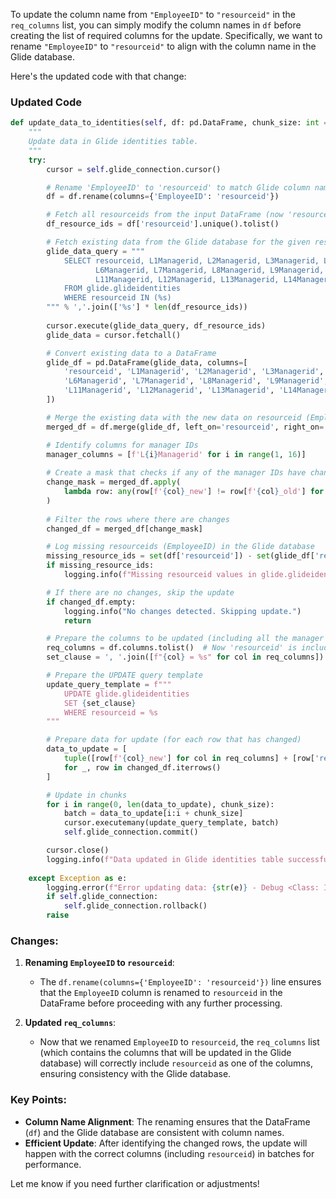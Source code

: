 To update the column name from `"EmployeeID"` to `"resourceid"` in the `req_columns` list, you can simply modify the column names in `df` before creating the list of required columns for the update. Specifically, we want to rename `"EmployeeID"` to `"resourceid"` to align with the column name in the Glide database.

Here's the updated code with that change:

### Updated Code

```python
def update_data_to_identities(self, df: pd.DataFrame, chunk_size: int = 10000):
    """
    Update data in Glide identities table.
    """
    try:
        cursor = self.glide_connection.cursor()

        # Rename 'EmployeeID' to 'resourceid' to match Glide column name
        df = df.rename(columns={'EmployeeID': 'resourceid'})

        # Fetch all resourceids from the input DataFrame (now 'resourceid')
        df_resource_ids = df['resourceid'].unique().tolist()

        # Fetch existing data from the Glide database for the given resourceids
        glide_data_query = """
            SELECT resourceid, L1Managerid, L2Managerid, L3Managerid, L4Managerid, L5Managerid, 
                   L6Managerid, L7Managerid, L8Managerid, L9Managerid, L10Managerid, 
                   L11Managerid, L12Managerid, L13Managerid, L14Managerid, L15Managerid
            FROM glide.glideidentities
            WHERE resourceid IN (%s)
        """ % ','.join(['%s'] * len(df_resource_ids))
        
        cursor.execute(glide_data_query, df_resource_ids)
        glide_data = cursor.fetchall()

        # Convert existing data to a DataFrame
        glide_df = pd.DataFrame(glide_data, columns=[
            'resourceid', 'L1Managerid', 'L2Managerid', 'L3Managerid', 'L4Managerid', 'L5Managerid', 
            'L6Managerid', 'L7Managerid', 'L8Managerid', 'L9Managerid', 'L10Managerid', 
            'L11Managerid', 'L12Managerid', 'L13Managerid', 'L14Managerid', 'L15Managerid'
        ])

        # Merge the existing data with the new data on resourceid (EmployeeID will map to resourceid)
        merged_df = df.merge(glide_df, left_on='resourceid', right_on='resourceid', suffixes=('_new', '_old'))

        # Identify columns for manager IDs
        manager_columns = [f'L{i}Managerid' for i in range(1, 16)]
        
        # Create a mask that checks if any of the manager IDs have changed
        change_mask = merged_df.apply(
            lambda row: any(row[f'{col}_new'] != row[f'{col}_old'] for col in manager_columns), axis=1
        )
        
        # Filter the rows where there are changes
        changed_df = merged_df[change_mask]

        # Log missing resourceids (EmployeeID) in the Glide database
        missing_resource_ids = set(df['resourceid']) - set(glide_df['resourceid'])
        if missing_resource_ids:
            logging.info(f"Missing resourceid values in glide.glideidentities: {missing_resource_ids}")

        # If there are no changes, skip the update
        if changed_df.empty:
            logging.info("No changes detected. Skipping update.")
            return

        # Prepare the columns to be updated (including all the manager columns and other required columns)
        req_columns = df.columns.tolist()  # Now 'resourceid' is included as well
        set_clause = ', '.join([f"{col} = %s" for col in req_columns])

        # Prepare the UPDATE query template
        update_query_template = f"""
            UPDATE glide.glideidentities 
            SET {set_clause} 
            WHERE resourceid = %s
        """

        # Prepare data for update (for each row that has changed)
        data_to_update = [
            tuple([row[f'{col}_new'] for col in req_columns] + [row['resourceid']]) 
            for _, row in changed_df.iterrows()
        ]

        # Update in chunks
        for i in range(0, len(data_to_update), chunk_size):
            batch = data_to_update[i:i + chunk_size]
            cursor.executemany(update_query_template, batch)
            self.glide_connection.commit()

        cursor.close()
        logging.info(f"Data updated in Glide identities table successfully for {len(changed_df)} records.")
    
    except Exception as e:
        logging.error(f"Error updating data: {str(e)} - Debug <Class: IAM DataExport | Method: update_data_to_identities()>")
        if self.glide_connection:
            self.glide_connection.rollback()
        raise
```

### Changes:
1. **Renaming `EmployeeID` to `resourceid`**:
   - The `df.rename(columns={'EmployeeID': 'resourceid'})` line ensures that the `EmployeeID` column is renamed to `resourceid` in the DataFrame before proceeding with any further processing.

2. **Updated `req_columns`**:
   - Now that we renamed `EmployeeID` to `resourceid`, the `req_columns` list (which contains the columns that will be updated in the Glide database) will correctly include `resourceid` as one of the columns, ensuring consistency with the Glide database.

### Key Points:
- **Column Name Alignment**: The renaming ensures that the DataFrame (`df`) and the Glide database are consistent with column names.
- **Efficient Update**: After identifying the changed rows, the update will happen with the correct columns (including `resourceid`) in batches for performance.

Let me know if you need further clarification or adjustments!